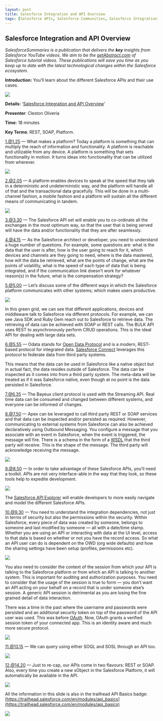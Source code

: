 ```yaml
---
layout: post
title: Salesforce Integration and API Overview
tags: [Salesforce APIs, Salesforce Communities, Salesforce Integration]
---
```


## Salesforce Integration and API Overview

*SalesforceSummaries is a publication that delivers the **key** insights from Salesforce YouTube videos. We aim to be the [getAbstract.com](https://www.getabstract.com/en/) of Salesforce tutorial videos. These publications will save you time as you keep up to date with the latest technological changes within the Salesforce ecosystem.*

**Introduction:** You’ll learn about the different Salesforce APIs and their use cases.

![](https://cdn-images-1.medium.com/max/2000/1*wsvimzkIOXy1upcGVURz9Q.png)

**Details:** ‘[Salesforce Integration and API Overview](https://www.youtube.com/watch?v=pHLDxRQCV08)’

**Presenter**: Cleston Oliveria

**Time:** 18 minutes

**Key Terms**: REST, SOAP, Platform.

 1.@1.25 — What makes a platform? Today a platform is something that can multiply the reach of information and functionality. A platform is reachable and utilizable from any device. A platform is something that sets functionality in motion. It turns ideas into functionality that can be utilized from wherever.

![](https://cdn-images-1.medium.com/max/2000/1*Yrs5gsMidxiG3Z1Z05CmaA.png)

2.@2.05 — A platform enables devices to speak at the speed that they talk in a deterministic and undeterministic way, and the platform will handle all of that and the transactional data gracefully. This will be done in a multi-channel fashion, a mobile fashion and a platform will sustain all the different means of communicating in tandem.

![](https://cdn-images-1.medium.com/max/2000/1*x9pNVPAe_WRX8n1OC_ahqg.png)

3.@3.30 — The Salesforce API set will enable you to co-ordinate all the exchanges in the most optimum way, so that the user that is being served will have the data and/or functionality that they are after seamlessly.

4.@4.15 — As the Salesforce architect or developer, you need to understand a huge number of questions. For example, some questions are: what is the data that the user is after, how is the user going to reach for it, which devices and channels are they going to need, where is the data mastered, how will the data be retrieved, what are the points of change, what are the points of volatility, what is the speed of each type of data that is being integrated, and if the communication link doesn’t work for whatever reason(s) in the future, what is the compensation strategy?

5.@5.00 — Let’s discuss some of the different ways in which the Salesforce platform communicates with other systems; which makes users productive.

![](https://cdn-images-1.medium.com/max/2000/1*deraRvNhd205k9KfQf_0ew.png)

In this green grid, we can see that different applications, devices and middleware talk to Salesforce via different protocols. For example, we can see Java SDK and Ruby Gem reach out to Salesforce to retrieve data. The retrieving of data can be achieved with SOAP or REST calls. The BULK API uses REST to asynchronously perform CRUD operations. This is the ideal API for dealing with large data sets.

6.@5.55 — Odata stands for [Open Data Protocol](http://www.odata.org/) and is a modern, REST-based protocol for integrated data. [Salesforce Connect](https://trailhead.salesforce.com/en/modules/lightning_connect/units/lightning_connect_introduction) leverages this protocol to federate data from third party systems.

This means that the data can be used in Salesforce like a native object but in actual fact, the data resides outside of Salesforce. The data can be inspected as it comes into from a third party system. The meta-data will be treated as if it was Salesforce native, even though at no point is the data persisted in Salesforce.

7.@6.35 — The Bayeux client protocol is used with the Streaming API. Real time data can be consumed and changed between different systems, and everyone can be informed of changes.

8.@7.50 — Apex can be leveraged to call third party REST or SOAP services and that data can be inspected and/or persisted as required. However, communicating to external systems from Salesforce can also be achieved declaratively using Outbound Messaging. You configure a message that you associate with an event in Salesforce, when the event is triggered, the message will fire. There is a schema in the form of a [WSDL](https://www.w3schools.com/xml/xml_wsdl.asp) that the third party will receive. This is the shape of the message. The third party will acknowledge receiving the message.

![](https://cdn-images-1.medium.com/max/2000/1*bRPG_IFAmKyzW9-RzIvj2w.png)

9.@8.50 — In order to take advantage of these Salesforce APIs, you’ll need a toolkit. APIs are not very interface-able in the way that they look, so these tools help to expedite development.

![](https://cdn-images-1.medium.com/max/2000/1*G-KtvwM8MOzLVonHuSNTAw.png)

The [Salesforce API Explorer](https://developer.salesforce.com/docs/api-explorer/sobject/Account) will enable developers to more easily navigate and model the different Salesforce APIs.

10.@9.30 — You need to understand the integration dependencies, not just in terms of security but also the permissions within the security. Within Salesforce, every piece of data was created by someone, belongs to someone and last modified by someone — all with a date/time stamp. Whether you are using an API or interacting with data at the UI level, access to that data is based on whether or not you have the record access. So what an API user can do is dependent on the OWD (org wide defaults) and how the sharing settings have been setup (profiles, permissions etc).

![](https://cdn-images-1.medium.com/max/2000/1*0z9W38mHQbuzjZ5jZzSRWg.png)

You also need to consider the context of the session from which your API is talking to the Salesforce platform or from which an API is talking to another system. This is important for auditing and authorization purposes. You need to consider that the usage of the session is true to form — you don’t want an API acting on your behalf on a record that is under someone else’s session. A generic API session is detrimental as you are losing the fine grained detail of data interaction.

There was a time in the past where the username and passwords were persisted and an additional security token on top of the password of the API user was used. This was before [OAuth](https://en.wikipedia.org/wiki/OAuth). Now, OAuth grants a verified session token of your connected app. This is an identity aware and much more secure protocol.

![](https://cdn-images-1.medium.com/max/2000/1*x6GHCr-BycmJTE9-BpBxzg.png)

11.@13.15 — We can query using either SOQL and SOSL through an API too.

![](https://cdn-images-1.medium.com/max/2000/1*uO0NmEUv7uPuh7_Hm14j3Q.png)

12.@14.20 — Just to re-cap, our APIs come in two flavours: REST or SOAP. Also, every time you create a new sObject in the Salesforce Platform, it will automatically be available in the API.

![](https://cdn-images-1.medium.com/max/2000/1*VtUO-gOyZ5ArESaS2QTncQ.png)

All the information in this slide is also in the trailhead API Basics badge: [https://trailhead.salesforce.com/en/modules/api_basics](https://trailhead.salesforce.com/en/modules/api_basics)

![](https://cdn-images-1.medium.com/max/2000/1*wCozx6Q9c8ji0gSDbto5vA.png)

